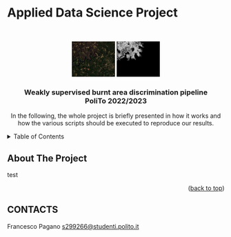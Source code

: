 # Applied Data Science Project
<div id="top"></div>

<br />
<div align="center">
    <p float="left">
    <img src="logo/logo_post.png" width="100" />
    <img src="logo/logo_mask.png" width="100" /> 
    </p>

  <h3 align="center">Weakly supervised burnt area discrimination pipeline <br /> PoliTo 2022/2023</h3>

  <p align="center">
    In the following, the whole project is briefly presented in how it works and how the various scripts should be executed to reproduce our results.
  </p>
</div>

<!-- TABLE OF CONTENTS -->
<details>
  <summary>Table of Contents</summary>
  <ol>
    <li><a href="#about-the-project">About The Project</a></li>
  </ol>
</details>

<!-- ABOUT THE PROJECT -->
## About The Project
test

<p align="right">(<a href="#top">back to top</a>)</p>

<!-- CONTACTS -->
## CONTACTS
Francesco Pagano  s299266@studenti.polito.it <br />